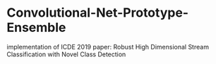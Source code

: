 # Convolutional-Net-Prototype-Ensemble
implementation of ICDE 2019 paper: Robust High Dimensional Stream Classification with Novel Class Detection


